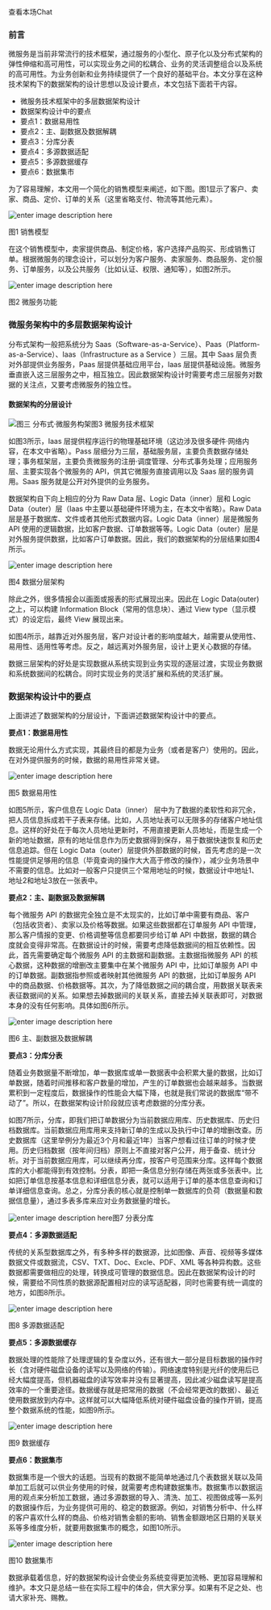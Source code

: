 查看本场Chat

### 前言

微服务是当前非常流行的技术框架，通过服务的小型化、原子化以及分布式架构的弹性伸缩和高可用性，可以实现业务之间的松耦合、业务的灵活调整组合以及系统的高可用性。为业务创新和业务持续提供了一个良好的基础平台。本文分享在这种技术架构下的数据架构的设计思想以及设计要点，本文包括下面若干内容。

- 微服务技术框架中的多层数据架构设计
- 数据架构设计中的要点
- 要点1：数据易用性
- 要点2：主、副数据及数据解耦
- 要点3：分库分表
- 要点4：多源数据适配
- 要点5：多源数据缓存
- 要点6：数据集市

为了容易理解，本文用一个简化的销售模型来阐述，如下图。图1显示了客户、卖家、商品、定价、订单的关系（这里省略支付、物流等其他元素）。



![enter image description here](http://images.gitbook.cn/d25bc8c0-0eff-11e8-b3e2-cdd55b7df45d)

图1 销售模型

在这个销售模型中，卖家提供商品、制定价格，客户选择产品购买、形成销售订单。根据微服务的理念设计，可以划分为客户服务、卖家服务、商品服务、定价服务、订单服务，以及公共服务（比如认证、权限、通知等），如图2所示。

![enter image description here](http://images.gitbook.cn/13678c50-0f00-11e8-b3e2-cdd55b7df45d)

图2 微服务功能

### 微服务架构中的多层数据架构设计

分布式架构一般把系统分为 Saas（Software-as-a-Service）、Paas（Platform-as-a-Service）、Iaas（Infrastructure as a Service ）三层。其中 Saas 层负责对外部提供业务服务，Paas 层提供基础应用平台，Iaas 层提供基础设施。微服务垂直嵌入这三层服务之中，相互独立。因此数据架构设计时需要考虑三层服务对数据的关注点，又要考虑微服务的独立性。

#### 数据架构的分层设计

![图三 分布式·微服务构架](http://images.gitbook.cn/36df4a60-0f00-11e8-b3e2-cdd55b7df45d)图3 微服务技术框架

如图3所示，Iaas 层提供程序运行的物理基础环境（这边涉及很多硬件·网络内容，在本文中省略）。Pass 层细分为三层，基础服务层，主要负责数据存储处理；事务框架层，主要负责微服务的注册·调度管理、分布式事务处理；应用服务层、主要实现各个微服务的 API，供其它微服务直接调用以及 Saas 层的服务调用。Saas 服务就是公开对外提供的业务服务。

数据架构自下向上相应的分为 Raw Data 层、Logic Data（inner）层和 Logic Data（outer）层（Iaas 中主要以基础硬件环境为主，在本文中省略）。Raw Data 层是基于数据库、文件或者其他形式数据内容。Logic Data（inner）层是微服务 API 使用的逻辑数据，比如客户数据、订单数据等等。Logic Data（outer）层是对外服务提供数据，比如客户订单数据。因此，我们的数据架构的分层结果如图4所示。

![enter image description here](http://images.gitbook.cn/52c94960-0f00-11e8-b3e2-cdd55b7df45d)

图4 数据分层架构

除此之外，很多情报会以画面或报表的形式展现出来。因此在 Logic Data(outer) 之上，可以构建 Information Block（常用的信息块）、通过 View type（显示模式）的设定后，最终 View 展现出来。

如图4所示，越靠近对外服务层，客户对设计者的影响度越大，越需要从使用性、易用性、适用性等考虑。反之，越远离对外服务层，设计上更关心数据的存储。

数据三层架构的好处是实现数据从系统实现到业务实现的逐层过渡，实现业务数据和系统数据间的松耦合。同时实现业务的灵活扩展和系统的灵活扩展。

### 数据架构设计中的要点

上面讲述了数据架构的分层设计，下面讲述数据架构设计中的要点。

**要点1：数据易用性**

数据无论用什么方式实现，其最终目的都是为业务（或者是客户）使用的。因此，在对外提供服务的时候，数据的易用性非常关键。

![enter image description here](http://images.gitbook.cn/78e54c70-0f00-11e8-b3e2-cdd55b7df45d)

图5 数据易用性

如图5所示，客户信息在 Logic Data（inner） 层中为了数据的柔软性和非冗余，把人员信息拆成若干子表来存储。比如，人员地址表可以无限多的存储客户地址信息。这样的好处在于每次人员地址更新时，不用直接更新人员地址，而是生成一个新的地址数据，原有的地址信息作为历史数据得到保存，易于数据快速恢复和历史信息追踪。但在 Logic Data（outer）层提供外部数据的时候，首先考虑的是一次性能提供足够用的信息（毕竟查询的操作大大高于修改的操作），减少业务场景中不需要的信息。比如对一般客户只提供三个常用地址的时候，数据设计中地址1、地址2和地址3放在一张表中。

**要点2：主、副数据及数据解耦**

每个微服务 API 的数据完全独立是不太现实的，比如订单中需要有商品、客户（包括收货者）、卖家以及价格等数据。如果这些数据都在订单服务 API 中管理，那么客户情报的变更、价格调整等信息都要同步给订单 API 中数据，数据的耦合度就会变得非常高。在数据设计的时候，需要考虑降低数据间的相互依赖性。因此，首先需要确定每个微服务 API 的主数据和副数据。主数据指微服务 API 的核心数据，这种数据的增删改主要集中在某个微服务 API 中，比如订单服务 API 中的订单数据。副数据指参照或者映射其他微服务 API 的数据，比如订单服务 API 中的商品数据、价格数据等。其次，为了降低数据之间的耦合度，用数据关联表来表征数据间的关系。如果想去掉数据间的关联关系，直接去掉关联表即可，对数据本身的没有任何影响。具体如图6所示。

![enter image description here](http://images.gitbook.cn/a0f04e40-0f00-11e8-b3e2-cdd55b7df45d)

图6 主、副数据及数据解耦

**要点3：分库分表**

随着业务数据量不断增加，单一数据库或单一数据表中会积累大量的数据，比如订单数据，随着时间推移和客户数量的增加，产生的订单数据也会越来越多。当数据累积到一定程度后，数据操作的性能会大幅下降，也就是我们常说的数据库“带不动了”。所以，在数据架构设计阶段就应该考虑数据的分库分表。

如图7所示，分库，即我们把订单数据分为当前数据应用库、历史数据库、历史归档数据库。当前数据应用库用来支持新订单的生成以及执行中订单的增删改查。历史数据库（这里举例分为最近3个月和最近1年）当客户想看过往订单的时候才使用。历史归档数据（按年间归档）原则上不直接对客户公开，用于备查、统计分析。对于当前数据应用库，可以继续再分库，按客户号范围来分库。这样每个数据库的大小都能得到有效控制。分表，即把一条信息分别存储在两张或多张表中。比如把订单信息按基本信息和详细信息分表，就可以适用于订单的基本信息查询和订单详细信息查询。总之，分库分表的核心就是控制单一数据库的负荷（数据量和数据信息量），通过多表多库来应对业务数据量的增长。

![enter image description here](http://images.gitbook.cn/bc12b780-0f00-11e8-b3e2-cdd55b7df45d)图7 分表分库

**要点4：多源数据适配**

传统的关系型数据库之外，有多种多样的数据源，比如图像、声音、视频等多媒体数据文件或数据流，CSV、TXT、Doc、Excle、PDF、XML 等各种异构数。这些数据都需要做相应的处理，转换成可管理的数据信息。因此在数据架构设计的时候，需要给不同性质的数据源配置相对应的读写适配器，同时也需要有统一调度的地方，如图8所示。

![enter image description here](http://images.gitbook.cn/028cb580-0f01-11e8-b3e2-cdd55b7df45d)

图8 多源数据适配

**要点5：多源数据缓存**

数据处理的性能除了处理逻辑的复杂度以外，还有很大一部分是目标数据的操作时长（含对硬件磁盘设备的读写以及网络的传输）。网络速度特别是光纤的使用后已经大幅度提高，但机器磁盘的读写效率并没有显著提高，因此减少磁盘读写是提高效率的一个重要途径。数据缓存就是把常用的数据（不会经常更改的数据）、最近使用数据放到内存中。这样就可以大幅降低系统对硬件磁盘设备的操作开销，提高整个数据系统的性能，如图9所示。

![enter image description here](http://images.gitbook.cn/1c1544e0-0f01-11e8-b3e2-cdd55b7df45d)

图9 数据缓存

**要点6：数据集市**

数据集市是一个很大的话题。当现有的数据不能简单地通过几个表数据关联以及简单加工后就可以供业务使用的时候，就需要考虑构建数据集市。数据集市以数据运用的观点来分析加工数据，通过多源数据的导入、清洗、加工、视图做成等一系列的数据操作后，为业务提供可用的、稳定的数据源。例如，对销售分析中、什么样的客户喜欢什么样的商品、价格对销售金额的影响、销售金额跟地区日期的关联关系等多维度分析，就要用数据集市的概念，如图10所示。

![enter image description here](http://images.gitbook.cn/35bb4750-0f01-11e8-b3e2-cdd55b7df45d)

图10 数据集市

数据承载着信息，好的数据架构设计会使业务系统变得更加流畅、更加容易理解和维护。本文只是总结一些在实际工程中的体会，供大家分享。如果有不足之处、也请大家补充、赐教。